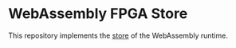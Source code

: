 # WebAssembly FPGA Store

This repository implements the [store](https://www.w3.org/TR/wasm-core-1/#store)
of the WebAssembly runtime.
